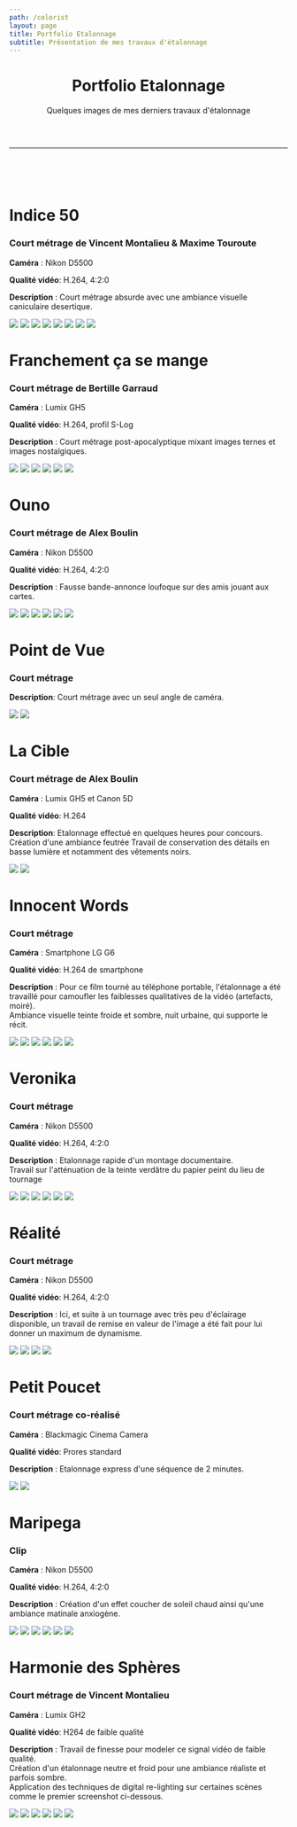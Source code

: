 ```yaml
---
path: /colorist
layout: page
title: Portfolio Etalonnage
subtitle: Présentation de mes travaux d'étalonnage
---
```


<div style="margin-bottom:2em">
<h1 style="text-align: center">Portfolio Etalonnage</h1>
<p style="text-align: center">Quelques images de mes derniers travaux d'étalonnage</p>
<br/>
</div>
<hr/>
<br/>
<br/>
<br/>

# Indice 50

### Court métrage de Vincent Montalieu & Maxime Touroute

**Caméra** : Nikon D5500

**Qualité vidéo**: H.264, 4:2:0

**Description** : Court métrage absurde avec une ambiance visuelle caniculaire desertique.

<image-compare>
    <img src="ind0_a.jpg"/>
    <img src="ind0_b.jpg"/>
</image-compare>

<image-compare>
    <img src="ind1_a.jpg"/>
    <img src="ind1_b.jpg"/>
</image-compare>

<image-compare>
    <img src="ind3_a.jpg"/>
    <img src="ind3_b.jpg"/>
</image-compare>

<image-compare>
    <img src="ind4_a.jpg"/>
    <img src="ind4_b.jpg"/>
</image-compare>

# Franchement ça se mange

### Court métrage de Bertille Garraud

**Caméra** : Lumix GH5

**Qualité vidéo**: H.264, profil S-Log

**Description** : Court métrage post-apocalyptique mixant images ternes et images nostalgiques.

<image-compare>
    <img src="ber2_a.jpg"/>
    <img src="ber2_b.jpg"/>
</image-compare>

<image-compare>
    <img src="ber3_a.jpg"/>
    <img src="ber3_b.jpg"/>
</image-compare>

<image-compare>
    <img src="ber4_a.jpg"/>
    <img src="ber4_b.jpg"/>
</image-compare>

# Ouno

### Court métrage de Alex Boulin

**Caméra** : Nikon D5500

**Qualité vidéo**: H.264, 4:2:0

**Description** : Fausse bande-annonce loufoque sur des amis jouant aux cartes.

<image-compare>
    <img src="ou2_a.jpg"/>
    <img src="ou2_b.jpg"/>
</image-compare>

<image-compare>
    <img src="ou3_a.jpg"/>
    <img src="ou3_b.jpg"/>
</image-compare>

<image-compare>
    <img src="ou4_a.jpg"/>
    <img src="ou4_b.jpg"/>
</image-compare>

# Point de Vue

### Court métrage

**Description**: Court métrage avec un seul angle de caméra.

<image-compare>
    <img src="pdv1_a.jpg"/>
    <img src="pdv1_b.jpg"/>
</image-compare>

# La Cible

### Court métrage de Alex Boulin

**Caméra** : Lumix GH5 et Canon 5D

**Qualité vidéo**: H.264

**Description**: Etalonnage effectué en quelques heures pour concours. Création d'une ambiance feutrée
Travail de conservation des détails en basse lumière et notamment des vêtements noirs.

<image-compare>
    <img src="decoy5_a.jpg"/>
    <img src="decoy5_b.jpg"/>
</image-compare>

# Innocent Words

### Court métrage

**Caméra** : Smartphone LG G6

**Qualité vidéo**: H.264 de smartphone

**Description** : Pour ce film tourné au téléphone portable,
l'étalonnage a été travaillé pour camoufler les faiblesses qualitatives de la vidéo (artefacts, moiré).  
Ambiance visuelle teinte froide et sombre, nuit urbaine, qui supporte le récit.

<image-compare>
    <img src="IW1A.jpg"/>
    <img src="iw1B.jpg"/>
</image-compare>

<image-compare>
    <img src="IW2A.jpg"/>
    <img src="IW2B.jpg"/>
</image-compare>

<image-compare>
    <img src="IW3A.jpg"/>
    <img src="IW3B.jpg"/>
</image-compare>

# Veronika

### Court métrage

**Caméra** : Nikon D5500

**Qualité vidéo**: H.264, 4:2:0

**Description** : Etalonnage rapide d'un montage documentaire.  
Travail sur l'atténuation de la teinte verdâtre du papier peint du lieu de tournage

<image-compare>
    <img src="VER1A.jpg"/>
    <img src="VER1B.jpg"/>
</image-compare>

<image-compare>
    <img src="VER2A.jpg"/>
    <img src="VER2B.jpg"/>
</image-compare>

<image-compare>
    <img src="VER3A.jpg"/>
    <img src="VER3B.jpg"/>
</image-compare>

# Réalité

### Court métrage

**Caméra** : Nikon D5500

**Qualité vidéo**: H.264, 4:2:0

**Description** : Ici, et suite à un tournage avec très peu d'éclairage disponible,
un travail de remise en valeur de l'image a été fait pour lui donner un maximum de dynamisme.

<image-compare>
    <img src="real2_a.jpg"/>
    <img src="real2_b.jpg"/>
</image-compare>

<image-compare>
    <img src="real1a.jpg"/>
    <img src="real1b.jpg"/>
</image-compare>

# Petit Poucet

### Court métrage co-réalisé

**Caméra** : Blackmagic Cinema Camera

**Qualité vidéo**: Prores standard

**Description** : Etalonnage express d'une séquence de 2 minutes.

<image-compare>
    <img src="poucet2_a.jpg"/>
    <img src="poucet2_b.jpg"/>
</image-compare>

# Maripega

### Clip

**Caméra** : Nikon D5500

**Qualité vidéo**: H.264, 4:2:0

**Description** : Création d'un effet coucher de soleil chaud ainsi qu'une ambiance matinale anxiogène.

<image-compare>
    <img src="mari3_a.jpg"/>
    <img src="mari3_b.jpg"/>
</image-compare>

<image-compare>
    <img src="mari1_a.jpg"/>
    <img src="mari1_b.jpg"/>
</image-compare>

<image-compare>
    <img src="mari5_a.jpg"/>
    <img src="mari5_b.jpg"/>
</image-compare>

# Harmonie des Sphères

### Court métrage de Vincent Montalieu

**Caméra** : Lumix GH2

**Qualité vidéo**: H264 de faible qualité

**Description** : Travail de finesse pour modeler ce signal vidéo de faible qualité.  
Création d'un étalonnage neutre et froid pour une ambiance réaliste et parfois sombre.  
Application des techniques de digital re-lighting sur certaines scènes comme le premier screenshot ci-dessous.

<image-compare>
    <img src="harm1_a.jpg"/>
    <img src="harm1_b.jpg"/>
</image-compare>

<image-compare>
    <img src="harm0a.jpg"/>
    <img src="harm0b.jpg"/>
</image-compare>

<image-compare>
    <img src="harm3_a.jpg"/>
    <img src="harm3_b.jpg"/>
</image-compare>
